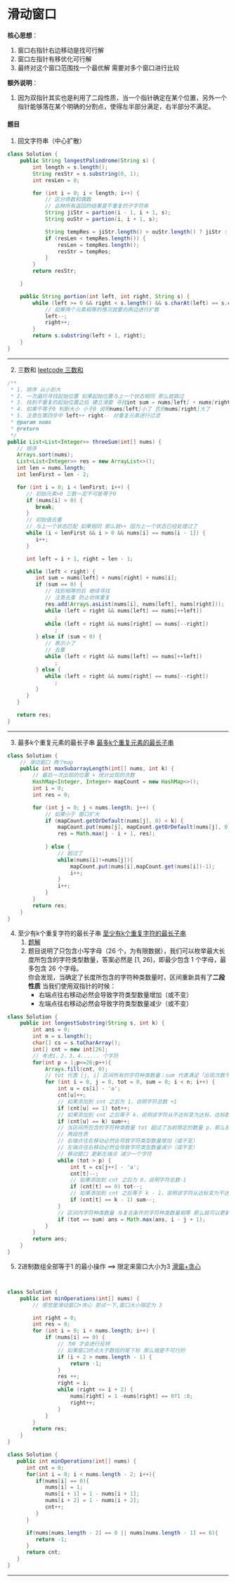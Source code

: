 # 滑动窗口
**核心思想**：
1. 窗口右指针右边移动是找可行解
2. 窗口左指针有移优化可行解
3. 最终对这个窗口范围找一个最优解 需要对多个窗口进行比较

**额外说明**：
1.  因为双指针其实也是利用了二段性质，当一个指针确定在某个位置，另外一个指针能够落在某个明确的分割点，使得左半部分满足，右半部分不满足。

#### 题目

1. 回文字符串（中心扩散）
```java
class Solution {
    public String longestPalindrome(String s) {
        int length = s.length();
        String resStr = s.substring(0, 1);
        int resLen = 0;

        for (int i = 0; i < length; i++) {
            // 区分奇数和偶数 
            // 此种所有返回的结果是不重复的子字符串
            String jiStr = partion(i - 1, i + 1, s);
            String ouStr = partion(i, i + 1, s);

            String tempRes = jiStr.length() > ouStr.length() ? jiStr : ouStr;
            if (resLen < tempRes.length()) {
                resLen = tempRes.length();
                resStr = tempRes;
            }
        }
        return resStr;

    }

    public String portion(int left, int right, String s) {
        while (left >= 0 && right < s.length() && s.charAt(left) == s.charAt(right)) {
            // 如果两个元素相等的情况就要向两边进行扩散
            left--;
            right++;
        }
        return s.substring(left + 1, right);
    }
}
````

--- 

2. 三数和 [leetcode 三数和](https://leetcode.cn/problems/3sum/)
```java
/**
 * 1. 排序 从小到大
 * 2. 一次遍历寻找起始位置 如果起始位置与上一个状态相同 那么就跳过
 * 3. 找到不重复的起始位置之后 建立滑窗 寻找int sum = nums[left] + nums[right] + nums[i] == 0
 * 4. 如果不等于0 判断大小 小于0 说明nums[left]小了 否则nums[right]大了
 * 5. 注意在第四步中 left++ right-- 对重复元素进行过滤 
 * @param nums
 * @return
 */
public List<List<Integer>> threeSum(int[] nums) {
   // 排序
   Arrays.sort(nums);
   List<List<Integer>> res = new ArrayList<>();
   int len = nums.length;
   int lenFirst = len - 2;

   for (int i = 0; i < lenFirst; i++) {
      // 初始元素>0 三数一定不可能等于0
      if (nums[i] > 0) {
         break;
      }
      // 初始值去重
      // 与上一个状态匹配 如果相同 那么就++ 因为上一个状态已经处理过了
      while (i < lenFirst && i > 0 && nums[i] == nums[i - 1]) {
         i++;
      }

      int left = i + 1, right = len - 1;

      while (left < right) {
         int sum = nums[left] + nums[right] + nums[i];
         if (sum == 0) {
            // 找到相等的后 继续寻找
            // 注意去重 防止状体重复
            res.add(Arrays.asList(nums[i], nums[left], nums[right]));
            while (left < right && nums[left] == nums[++left])
               ;
            while (left < right && nums[right] == nums[--right])
               ;
         } else if (sum < 0) {
            // 表示小了
            // 去重
            while (left < right && nums[left] == nums[++left])
               ;
         } else {
            while (left < right && nums[right] == nums[--right])
               ;
         }
      }
   }

   return res;
}

```

--- 

3. 最多k个重复元素的最长子串 [最多k个重复元素的最长子串](https://leetcode.cn/problems/length-of-longest-subarray-with-at-most-k-frequency/description/)
```java
class Solution {
    // 滑动窗口 两个map
    public int maxSubarrayLength(int[] nums, int k) {
        // 最后一次出现的位置 + 统计出现的次数
        HashMap<Integer, Integer> mapCount = new HashMap<>();
        int i = 0;
        int res = 0;

        for (int j = 0; j < nums.length; j++) {
            // 如果小于 窗口扩大
            if (mapCount.getOrDefault(nums[j], 0) < k) {
                mapCount.put(nums[j], mapCount.getOrDefault(nums[j], 0) + 1);
                res = Math.max(j - i + 1, res);
                
            } else {
                // 超过了
                while(nums[i]!=nums[j]){
                    mapCount.put(nums[i],mapCount.get(nums[i])-1);
                    i++;
                }
                i++;
            }
        }
        return res;
    }
}
```

4. 至少有k个重复字符的最长子串 [至少有k个重复字符的最长子串](https://leetcode.cn/problems/longest-substring-with-at-least-k-repeating-characters/description/)
    1. [题解](https://leetcode.cn/problems/longest-substring-with-at-least-k-repeating-characters/solutions/624045/xiang-jie-mei-ju-shuang-zhi-zhen-jie-fa-50ri1/)
    2. 题目说明了只包含小写字母（26 个，为有限数据），我们可以枚举最大长度所包含的字符类型数量，答案必然是 [1, 26]，即最少包含 1 个字母，最多包含 26 个字母。  
       你会发现，当确定了长度所包含的字符种类数量时，区间重新具有了**二段性质**
       当我们使用双指针的时候：
        * 右端点往右移动必然会导致字符类型数量增加（或不变）
        * 左端点往右移动必然会导致字符类型数量减少（或不变）

```java
class Solution {
    public int longestSubstring(String s, int k) {
        int ans = 0;
        int n = s.length();
        char[] cs = s.toCharArray();
        int[] cnt = new int[26];
        // 考虑1，2，3，4...... 个字符
        for(int p = 1;p<=26;p++){
            Arrays.fill(cnt, 0);
            // tot 代表 [j, i] 区间所有的字符种类数量；sum 代表满足「出现次数不少于 k」的字符种类数量
            for (int i = 0, j = 0, tot = 0, sum = 0; i < n; i++) {
                int u = cs[i] - 'a';
                cnt[u]++;
                // 如果添加到 cnt 之后为 1，说明字符总数 +1
                if (cnt[u] == 1) tot++;
                // 如果添加到 cnt 之后等于 k，说明该字符从不达标变为达标，达标数量 + 1
                if (cnt[u] == k) sum++;
                // 当区间所包含的字符种类数量 tot 超过了当前限定的数量 p，那么我们要删除掉一些字母，即「左指针」右移
                // 两段性质
                // 右端点往右移动必然会导致字符类型数量增加（或不变）
                // 左端点往右移动必然会导致字符类型数量减少（或不变）
                // 移动窗口 更新左端点 减少一个字符
                while (tot > p) { 
                    int t = cs[j++] - 'a';
                    cnt[t]--;
                    // 如果添加到 cnt 之后为 0，说明字符总数-1
                    if (cnt[t] == 0) tot--;
                    // 如果添加到 cnt 之后等于 k - 1，说明该字符从达标变为不达标，达标数量 - 1
                    if (cnt[t] == k - 1) sum--;
                }
                // 区间内字符种类数量 与复合条件的字符种类数量相等 那么就可以更新答案
                if (tot == sum) ans = Math.max(ans, i - j + 1);
            }
        }
        return ans;
    }
}
```
5. 2进制数组全部等于1 的最小操作 ==> 限定来窗口大小为3  [滑窗+贪心](https://leetcode.cn/problems/minimum-operations-to-make-binary-array-elements-equal-to-one-i/?envType=daily-question&envId=2024-10-18)

```java


class Solution {
    public int minOperations(int[] nums) {
        // 感觉是滑动窗口+贪心 尝试一下,窗口大小限定为 3

        int right = 0;
        int res = 0;
        for (int i = 0; i < nums.length; i++) {
            if (nums[i] == 0) {
                // 为0 才会进行反转
                // 如果窗口终点大于数组的尾下标 那么就是不可行的
                if (i + 2 > nums.length - 1) {
                    return -1;
                }
                res ++;
                right = i;
                while (right <= i + 2) {
                    nums[right] = 1 -nums[right] == 0?1 :0;
                    right++;
                }
            }
        }
        return res;
    }
}

class Solution {
   public int minOperations(int[] nums) {
      int cnt = 0;
      for(int i = 0; i < nums.length - 2; i++){
         if(nums[i] == 0){
            nums[i] = 1;
            nums[i + 1] = 1 - nums[i + 1];
            nums[i + 2] = 1 - nums[i + 2];
            cnt++;
         }
      }

      if(nums[nums.length - 2] == 0 || nums[nums.length - 1] == 0){
         return -1;
      }
      return cnt;
   }
}
```




---

